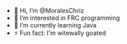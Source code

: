 - 👋 Hi, I’m @MoralesChriz
- 👀 I’m interested in FRC programming 
- 🌱 I’m currently learning Java
- ⚡ Fun fact: I'm witewally goated
